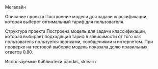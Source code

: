Мегалайн

Описание проекта
Построение модели для задачи классификации, которая выберет оптимальный тариф для пользователя.

Структура проекта
Построена модель для задачи классификации, которая выбирает подходящий тариф в зависимости от того как пользователь пользуется звонками, сообщениями и интернетом.
При проверке на тестовой выборке модель показала долю правильных ответов 0.80.

Используемые библиотеки
pandas, sklearn